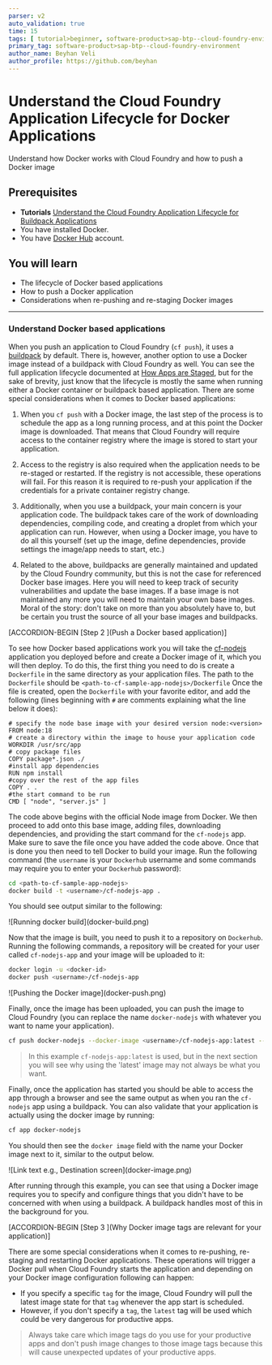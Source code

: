 ```yaml
---
parser: v2
auto_validation: true
time: 15
tags: [ tutorial>beginner, software-product>sap-btp--cloud-foundry-environment]
primary_tag: software-product>sap-btp--cloud-foundry-environment
author_name: Beyhan Veli
author_profile: https://github.com/beyhan
---
```


# Understand the Cloud Foundry Application Lifecycle for Docker Applications
<!-- description --> Understand how Docker works with Cloud Foundry and how to push a Docker image

## Prerequisites
 - **Tutorials** [Understand the Cloud Foundry Application Lifecycle for Buildpack Applications](cp-cf-understand-application-lifecycle)
 - You have installed Docker.
 - You have [Docker Hub](https://hub.docker.com/) account.


## You will learn
  - The lifecycle of Docker based applications
  - How to push a Docker application
  - Considerations when re-pushing and re-staging Docker images


---
### Understand Docker based applications


When you push an application to Cloud Foundry (`cf push`), it uses a [buildpack](https://docs.cloudfoundry.org/buildpacks/) by default. There is, however, another option to use a Docker image instead of a buildpack with Cloud Foundry as well. You can see the full application lifecycle documented at [How Apps are Staged](https://docs.cloudfoundry.org/concepts/how-applications-are-staged.html), but for the sake of brevity, just know that the lifecycle is mostly the same when running either a Docker container or buildpack based application. There are some special considerations when it comes to Docker based applications:

  1. When you `cf push` with a Docker image, the last step of the process is to schedule the app as a long running process, and at this point the Docker image is downloaded. That means that Cloud Foundry will require access to the container registry where the image is stored to start your application.

  2. Access to the registry is also required when the application needs to be re-staged or restarted. If the registry is not accessible, these operations will fail. For this reason it is required to re-push your application if the credentials for a private container registry change.

  3. Additionally, when you use a buildpack, your main concern is your application code. The buildpack takes care of the work of downloading dependencies, compiling code, and creating a droplet from which your application can run. However, when using a Docker image, you have to do all this yourself (set up the image, define dependencies, provide settings the image/app needs to start, etc.)

  4. Related to the above, buildpacks are generally maintained and updated by the Cloud Foundry community, but this is not the case for referenced Docker base images. Here you will need to keep track of security vulnerabilities and update the base images. If a base image is not maintained any more you will need to maintain your own base images. Moral of the story: don't take on more than you absolutely have to, but be certain you trust the source of all your base images and buildpacks.



[ACCORDION-BEGIN [Step 2 ](Push a Docker based application)]

To see how Docker based applications work you will take the [cf-nodejs](https://github.com/SAP-archive/cf-sample-app-nodejs) application you deployed before and create a Docker image of it, which you will then deploy. To do this, the first thing you need to do is create a `Dockerfile` in the same directory as your application files. The path to the `Dockerfile` should be `<path-to-cf-sample-app-nodejs>/Dockerfile` Once the file is created, open the `Dockerfile` with your favorite editor, and add the following (lines beginning with `#` are comments explaining what the line below it does):

```
# specify the node base image with your desired version node:<version>
FROM node:18
# create a directory within the image to house your application code
WORKDIR /usr/src/app
# copy package files
COPY package*.json ./
#install app dependencies
RUN npm install
#copy over the rest of the app files
COPY . .
#the start command to be run
CMD [ "node", "server.js" ]
```

The code above begins with the official Node image from Docker. We then proceed to add onto this base image, adding files, downloading dependencies, and providing the start command for the `cf-nodejs` app. Make sure to save the file once you have added the code above. Once that is done you then need to tell Docker to build your image. Run the following command (the `username` is your `Dockerhub` username and some commands may require you to enter your `Dockerhub` password):

```Bash
cd <path-to-cf-sample-app-nodejs>
docker build -t <username>/cf-nodejs-app .
```

You should see output similar to the following:

<!-- border -->![Running docker build](docker-build.png)

Now that the image is built, you need to push it to a repository on `Dockerhub`. Running the following commands, a repository will be created for your user called `cf-nodejs-app` and your image will be uploaded to it:

```Bash
docker login -u <docker-id>
docker push <username>/cf-nodejs-app
```

<!-- border -->![Pushing the Docker image](docker-push.png)

Finally, once the image has been uploaded, you can push the image to Cloud Foundry (you can replace the name `docker-nodejs` with whatever you want to name your application).

```Bash
cf push docker-nodejs --docker-image <username>/cf-nodejs-app:latest --docker-username <username>
```

> In this example `cf-nodejs-app:latest` is used, but in the next section you will see why using the 'latest' image may not always be what you want.

Finally, once the application has started you should be able to access the app through a browser and see the same output as when you ran the `cf-nodejs` app using a buildpack. You can also validate that your application is actually using the docker image by running:

```Bash
cf app docker-nodejs
```

You should then see the `docker image` field with the name your Docker image next to it, similar to the output below.

<!-- border -->![Link text e.g., Destination screen](docker-image.png)

After running through this example, you can see that using a Docker image requires you to specify and configure things that you didn't have to be concerned with when using a buildpack. A buildpack handles most of this in the background for you.



[ACCORDION-BEGIN [Step 3 ](Why Docker image tags are relevant for your application)]

There are some special considerations when it comes to re-pushing, re-staging and restarting Docker applications. These operations will trigger a Docker pull when Cloud Foundry starts the application and depending on your Docker image configuration following can happen:

  - If you specify a specific `tag` for the image, Cloud Foundry will pull the latest image state for that `tag` whenever the app start is scheduled.
  - However, if you don't specify a `tag`, the `latest` tag will be used which could be very dangerous for productive apps.

> Always take care which image tags do you use for your productive apps and don't push image changes to those image tags because this will cause unexpected updates of your productive apps.

